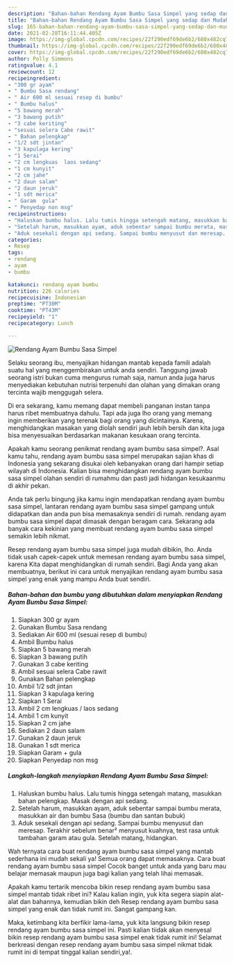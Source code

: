 ```yaml
---
description: "Bahan-bahan Rendang Ayam Bumbu Sasa Simpel yang sedap dan Mudah Dibuat"
title: "Bahan-bahan Rendang Ayam Bumbu Sasa Simpel yang sedap dan Mudah Dibuat"
slug: 165-bahan-bahan-rendang-ayam-bumbu-sasa-simpel-yang-sedap-dan-mudah-dibuat
date: 2021-02-28T16:11:44.405Z
image: https://img-global.cpcdn.com/recipes/22f290edf69de6b2/680x482cq70/rendang-ayam-bumbu-sasa-simpel-foto-resep-utama.jpg
thumbnail: https://img-global.cpcdn.com/recipes/22f290edf69de6b2/680x482cq70/rendang-ayam-bumbu-sasa-simpel-foto-resep-utama.jpg
cover: https://img-global.cpcdn.com/recipes/22f290edf69de6b2/680x482cq70/rendang-ayam-bumbu-sasa-simpel-foto-resep-utama.jpg
author: Polly Simmons
ratingvalue: 4.1
reviewcount: 12
recipeingredient:
- "300 gr ayam"
- " Bumbu Sasa rendang"
- " Air 600 ml sesuai resep di bumbu"
- " Bumbu halus"
- "5 bawang merah"
- "3 bawang putih"
- "3 cabe keriting"
- "sesuai selera Cabe rawit"
- " Bahan pelengkap"
- "1/2 sdt jintan"
- "3 kapulaga kering"
- "1 Serai"
- "2 cm lengkuas  laos sedang"
- "1 cm kunyit"
- "2 cm jahe"
- "2 daun salam"
- "2 daun jeruk"
- "1 sdt merica"
- " Garam  gula"
- " Penyedap non msg"
recipeinstructions:
- "Haluskan bumbu halus. Lalu tumis hingga setengah matang, masukkan bahan pelengkap. Masak dengan api sedang."
- "Setelah harum, masukkan ayam, aduk sebentar sampai bumbu merata, masukkan air dan bumbu Sasa (bumbu dan santan bubuk)"
- "Aduk sesekali dengan api sedang. Sampai bumbu menyusut dan meresap. Terakhir sebelum benar² menyusut kuahnya, test rasa untuk tambahan garam atau gula. Setelah matang, hidangkan."
categories:
- Resep
tags:
- rendang
- ayam
- bumbu

katakunci: rendang ayam bumbu 
nutrition: 226 calories
recipecuisine: Indonesian
preptime: "PT30M"
cooktime: "PT43M"
recipeyield: "1"
recipecategory: Lunch

---
```



![Rendang Ayam Bumbu Sasa Simpel](https://img-global.cpcdn.com/recipes/22f290edf69de6b2/680x482cq70/rendang-ayam-bumbu-sasa-simpel-foto-resep-utama.jpg)

Selaku seorang ibu, menyajikan hidangan mantab kepada famili adalah suatu hal yang menggembirakan untuk anda sendiri. Tanggung jawab seorang istri bukan cuma mengurus rumah saja, namun anda juga harus menyediakan kebutuhan nutrisi terpenuhi dan olahan yang dimakan orang tercinta wajib menggugah selera.

Di era  sekarang, kamu memang dapat membeli panganan instan tanpa harus ribet membuatnya dahulu. Tapi ada juga lho orang yang memang ingin memberikan yang terenak bagi orang yang dicintainya. Karena, menghidangkan masakan yang diolah sendiri jauh lebih bersih dan kita juga bisa menyesuaikan berdasarkan makanan kesukaan orang tercinta. 



Apakah kamu seorang penikmat rendang ayam bumbu sasa simpel?. Asal kamu tahu, rendang ayam bumbu sasa simpel merupakan sajian khas di Indonesia yang sekarang disukai oleh kebanyakan orang dari hampir setiap wilayah di Indonesia. Kalian bisa menghidangkan rendang ayam bumbu sasa simpel olahan sendiri di rumahmu dan pasti jadi hidangan kesukaanmu di akhir pekan.

Anda tak perlu bingung jika kamu ingin mendapatkan rendang ayam bumbu sasa simpel, lantaran rendang ayam bumbu sasa simpel gampang untuk didapatkan dan anda pun bisa memasaknya sendiri di rumah. rendang ayam bumbu sasa simpel dapat dimasak dengan beragam cara. Sekarang ada banyak cara kekinian yang membuat rendang ayam bumbu sasa simpel semakin lebih nikmat.

Resep rendang ayam bumbu sasa simpel juga mudah dibikin, lho. Anda tidak usah capek-capek untuk memesan rendang ayam bumbu sasa simpel, karena Kita dapat menghidangkan di rumah sendiri. Bagi Anda yang akan membuatnya, berikut ini cara untuk menyajikan rendang ayam bumbu sasa simpel yang enak yang mampu Anda buat sendiri.

<!--inarticleads1-->

##### Bahan-bahan dan bumbu yang dibutuhkan dalam menyiapkan Rendang Ayam Bumbu Sasa Simpel:

1. Siapkan 300 gr ayam
1. Gunakan  Bumbu Sasa rendang
1. Sediakan  Air 600 ml (sesuai resep di bumbu)
1. Ambil  Bumbu halus
1. Siapkan 5 bawang merah
1. Siapkan 3 bawang putih
1. Gunakan 3 cabe keriting
1. Ambil sesuai selera Cabe rawit
1. Gunakan  Bahan pelengkap
1. Ambil 1/2 sdt jintan
1. Siapkan 3 kapulaga kering
1. Siapkan 1 Serai
1. Ambil 2 cm lengkuas / laos sedang
1. Ambil 1 cm kunyit
1. Siapkan 2 cm jahe
1. Sediakan 2 daun salam
1. Gunakan 2 daun jeruk
1. Gunakan 1 sdt merica
1. Siapkan  Garam + gula
1. Siapkan  Penyedap non msg




<!--inarticleads2-->

##### Langkah-langkah menyiapkan Rendang Ayam Bumbu Sasa Simpel:

1. Haluskan bumbu halus. Lalu tumis hingga setengah matang, masukkan bahan pelengkap. Masak dengan api sedang.
1. Setelah harum, masukkan ayam, aduk sebentar sampai bumbu merata, masukkan air dan bumbu Sasa (bumbu dan santan bubuk)
1. Aduk sesekali dengan api sedang. Sampai bumbu menyusut dan meresap. Terakhir sebelum benar² menyusut kuahnya, test rasa untuk tambahan garam atau gula. Setelah matang, hidangkan.




Wah ternyata cara buat rendang ayam bumbu sasa simpel yang mantab sederhana ini mudah sekali ya! Semua orang dapat memasaknya. Cara buat rendang ayam bumbu sasa simpel Cocok banget untuk anda yang baru mau belajar memasak maupun juga bagi kalian yang telah lihai memasak.

Apakah kamu tertarik mencoba bikin resep rendang ayam bumbu sasa simpel mantab tidak ribet ini? Kalau kalian ingin, yuk kita segera siapin alat-alat dan bahannya, kemudian bikin deh Resep rendang ayam bumbu sasa simpel yang enak dan tidak rumit ini. Sangat gampang kan. 

Maka, ketimbang kita berfikir lama-lama, yuk kita langsung bikin resep rendang ayam bumbu sasa simpel ini. Pasti kalian tiidak akan menyesal bikin resep rendang ayam bumbu sasa simpel enak tidak rumit ini! Selamat berkreasi dengan resep rendang ayam bumbu sasa simpel nikmat tidak rumit ini di tempat tinggal kalian sendiri,ya!.

